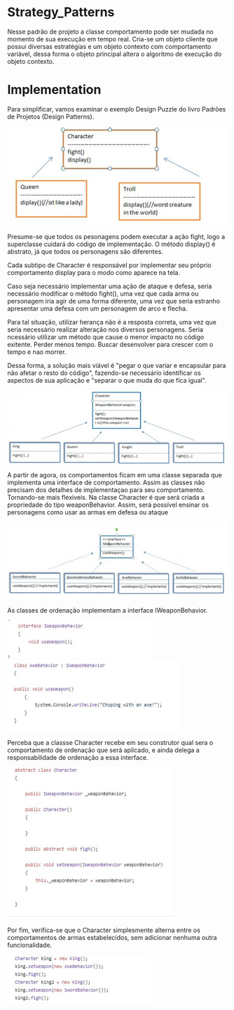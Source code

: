 # Strategy_Patterns

Nesse padrão de projeto a classe comportamento pode ser mudada no momento de sua execução em tempo real.
Cria-se um objeto cliente que possui diversas estratégias e um objeto contexto com comportamento variável, dessa forma o objeto principal altera o algoritmo de execução do objeto contexto.



# Implementation

Para simplificar, vamos examinar o exemplo Design Puzzle do livro Padrões de Projetos (Design Patterns).

<img src="https://raw.githubusercontent.com/RMiike/design-patterns/master/StrategyPatterns/assets/StrategyPatternPic.jpg" >

Presume-se que todos os pesonagens podem executar a ação fight, logo a superclasse cuidará do código de implementação. O método display() é abstrato, já que todos os personagens são diferentes. 


Cada subtipo de Character é responsável por implementar seu próprio comportamento display para o modo como aparece na tela.

Caso seja necessário implementar uma ação de ataque e defesa, seria necessário modificar o método fight(), uma vez que cada arma ou personagem iria agir de uma forma diferente, uma vez que seria estranho apresentar uma defesa com um personagem de arco e flecha.

Para tal situação, utilizar herança não é a resposta correta, uma vez que seria necessário realizar alteração nos diversos personagens.
Seria ncessário utilizar um método que cause o menor impacto no código exitente. Perder menos tempo. Buscar desenvolver para crescer com o tempo e nao morrer.

Dessa forma, a solução mais viável é "pegar o que variar e encapsular para não afetar o resto do código", fazendo-se necessário identificar os aspectos de sua aplicação e "separar o que muda do que fica igual".

<img src="https://raw.githubusercontent.com/RMiike/design-patterns/master/StrategyPatterns/assets/StrategyPatternPic%20(2).jpg" >

A partir de agora, os comportamentos ficam em uma classe separada que implementa uma interface de comportamento. Assim as classes não precisam dos detalhes de implementaçao para seu comportamento. Tornando-se mais flexiveis. 
Na classe Character é que será criada a propriedade do tipo weaponBehavior.
Assim, será possível ensinar os personagens como usar as armas em defesa ou ataque

<img src="https://raw.githubusercontent.com/RMiike/design-patterns/master/StrategyPatterns/assets/StrategyPatternPic%20(1).jpg" >

As classes de ordenação implementam a interface IWeaponBehavior.

<img src ="https://raw.githubusercontent.com/RMiike/design-patterns/master/StrategyPatterns/assets/StrategyPatternPic%20(4).JPG" >

<img src ="https://raw.githubusercontent.com/RMiike/design-patterns/master/StrategyPatterns/assets/StrategyPatternPic%20(5).JPG" >

Perceba que a classse Character recebe em seu construtor qual sera o comportamento de ordenação que será aplicado, e ainda delega a responsabilidade de ordenação a essa interface.

<img src ="https://raw.githubusercontent.com/RMiike/design-patterns/master/StrategyPatterns/assets/StrategyPatternPic%20(3).JPG" >



Por fim, verifica-se que o Character simplesmente alterna entre os comportamentos de armas estabelecidos, sem adicionar nenhuma outra funcionalidade.


<img src="https://raw.githubusercontent.com/RMiike/design-patterns/master/StrategyPatterns/assets/StrategyPatternPic%20(6).JPG" >



